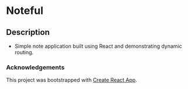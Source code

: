 # Noteful

## Description
- Simple note application built using React and demonstrating dynamic routing.


### Acknowledgements
This project was bootstrapped with [Create React App](https://github.com/facebook/create-react-app).

